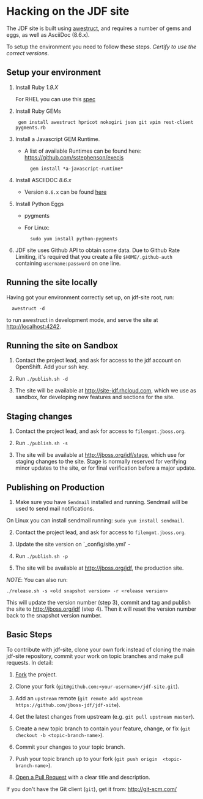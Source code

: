 Hacking on the JDF site
=======================

The JDF site is built using [awestruct](http://awestruct.org/), and requires a number of gems and eggs, as well as AsciiDoc (8.6.x).

To setup the environment you need to follow these steps. *Certify to use the correct versions*.

Setup your environment
----------------------

1. Install Ruby *1.9.X*

    For RHEL you can use this [spec](https://github.com/lnxchk/ruby-1.9.3-rpm)

2. Install Ruby GEMs

        gem install awestruct hpricot nokogiri json git vpim rest-client pygments.rb 

3. Install a Javascript GEM Runtime. 

    - A list of available Runtimes can be found here: <https://github.com/sstephenson/execjs>

            gem install *a-javascript-runtime*

4. Install ASCIIDOC *8.6.x*

    - Version `8.6.x` can be found [here](http://www.methods.co.nz/asciidoc/INSTALL.html)

5. Install Python Eggs

    - pygments
    - For Linux:

            sudo yum install python-pygments

6. JDF site uses Github API to obtain some data. Due to Github Rate Limiting, it's required that you create a file `$HOME/.github-auth` containing `username:password` on one line.

Running the site locally
------------------------

Having got your environment correctly set up, on jdf-site root, run:

      awestruct -d

to run awestruct in development mode, and serve the site at <http://localhost:4242>.

Running the site on Sandbox
---------------------------

1. Contact the project lead, and ask for access to the jdf account on OpenShift. Add your ssh key.

2. Run `./publish.sh -d`

3. The site will be available at <http://site-jdf.rhcloud.com>, which we use as sandbox, for developing new features and sections for the site.


Staging changes
---------------

1. Contact the project lead, and ask for access to `filemgmt.jboss.org`. 

2. Run `./publish.sh -s`

3. The site will be available at <http://jboss.org/jdf/stage>, which use for staging changes to the site. Stage is normally reserved for verifying minor updates to the site, or for final verification before a major update. 


Publishing on Production
------------------------

1. Make sure you have `Sendmail` installed and running. Sendmail will be used to send mail notifications.

 On Linux you can install sendmail running: `sudo yum install sendmail`.

2. Contact the project lead, and ask for access to `filemgmt.jboss.org`.

3. Update the site version on `_config/site.yml' - 

4. Run `./publish.sh -p`

5. The site will be available at <http://jboss.org/jdf>, the production site.

_NOTE_: You can also run: 

    ./release.sh -s <old snapshot version> -r <release version>

This will update the version number (step 3), commit and tag and publish the site to <http://jboss.org/jdf> (step 4). Then it will reset the version number back to the snapshot version number.

Basic Steps
-----------

To contribute with jdf-site, clone your own fork instead of cloning the main jdf-site repository, commit your work on topic branches and make pull requests. In detail:

1. [Fork](https://github.com/jboss-jdf/jdf-site/fork_select) the project.

2. Clone your fork (`git@github.com:<your-username>/jdf-site.git`).

3. Add an `upstream` remote (`git remote add upstream https://github.com/jboss-jdf/jdf-site`).

4. Get the latest changes from upstream (e.g. `git pull upstream master`).

5. Create a new topic branch to contain your feature, change, or fix (`git checkout -b <topic-branch-name>`).

6. Commit your changes to your topic branch.

7. Push your topic branch up to your fork (`git push origin  <topic-branch-name>`).

8. [Open a Pull Request](http://help.github.com/send-pull-requests/) with a clear title and description.

If you don't have the Git client (`git`), get it from: <http://git-scm.com/>
